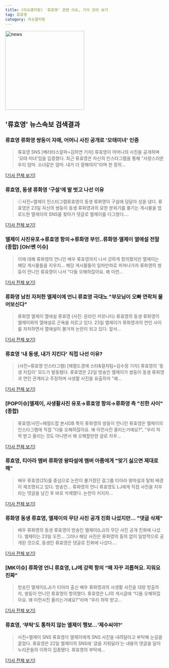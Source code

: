 ```yaml
---
title: (이슈클리핑) '류효영' 관련 이슈, 기사 모아 보기
tag: 류효영
category: 이슈클리핑
---
```

<img width="250" alt="news" src="https://user-images.githubusercontent.com/42597476/44503468-74a2c480-a6d1-11e8-96ce-d3a2ce3119a1.png">

## **'류효영'** 뉴스속보 검색결과
### 류효영 류화영 쌍둥이 자매, 어머니 사진 공개로 '모태미녀' 인증

>류효영 SNS [베리타스알파=김하연 기자] 류효영이 어머니의 사진을 공개하며 '모태 미녀'임을 입증했다. 최근 류효영은 자신의 인스타그램을 통해 "사랑스러운 우리 엄마. 소녀같은 엄마. 내가 더 잘해야지"라며 한 장의...

[[기사 전체 보기]](http://www.veritas-a.com/news/articleView.html?idxno=125325)

### 류효영, 동생 류화영 ‘구설’에 발 벗고 나선 이유

>ⓒ사진=엘제이 인스타그램류효영이 동생 류화영이 구설에 덩달아 성을 냈다. 류효영은 23일 자신의 쌍둥이 동생 류화영과의 묘한 분위기를 풍기는 게시물을 업로드한 엘제이의 SNS를 찾아가 댓글로 엘제이를 다그쳤다....

[[기사 전체 보기]](http://www.dailian.co.kr/news/view/734446/?sc=naver)

### 엘제이 사진유포→류효영 항의→류화영 부인..류화영·엘제이 열애설 전말(종합) [Oh!쎈 이슈]

>이에 대해 류화영의 언니인 배우 류효영까지 나서 강하게 항의했지만 엘제이는 해당 게시물들을 지우지... 해당 게시물들이 일파만파로 퍼져나가자 류화영의 쌍둥이 언니인 류효영이 나서 "다들 오해하잖아요. 왜 이런...

[[기사 전체 보기]](http://www.osen.co.kr/article/G1110973409)

### 류화영 남친 자처한 엘제이에 언니 류효영 극대노 "부모님이 오빠 연락처 물어보신다"

>류화영 엘제이 열애설 류효영 (사진: 온라인 커뮤니티) 류효영의 동생 류화영이 엘제이와의 열애설로 곤욕을 치르고 있다. 23일 엘제이가 류화영과의 연인 사이를 자처하면서 열애설이 불거져 논란이 되고 있다. 앞서...

[[기사 전체 보기]](http://www.jemin.com/news/articleView.html?idxno=535006)

### 류효영 '내 동생, 내가 지킨다' 직접 나선 이유?

>(사진=류효영 인스타그램) [헤럴드경제 스타&컬처팀=김수정 기자] 류효영의 '동생 지킴이' 모드가 발동됐다. 류효영은 22일 방송인 엘제이가 쌍둥이 동생 류화영과 연인 관계라고 주장하며 사생활 사진을 유출하자 "왜...

[[기사 전체 보기]](http://biz.heraldcorp.com/culture/view.php?ud=201808231050408330861_1)

### [POP이슈]엘제이, 사생활사진 유포→류효영 항의→류화영 측 "친한 사이"(종합)

>류효영/사진=헤럴드팝 본사DB 특히 류화영의 쌍둥이 언니인 류효영은 엘제이의 인스타그램에 직접 "다들 오해하잖아요. 왜 이런사진 올리는거예요?", "우리 허락 받고 올리는 것도 아니면서 왜 오해할만한 글로 자꾸...

[[기사 전체 보기]](http://biz.heraldcorp.com/view.php?ud=201808230917367857447_1)

### 류효영, 티아라 멤버 류화영 왕따설에 멤버 아름에게 "맞기 싫으면 제대로해"

>배우 류효영(25)를 중심으로 논란이 불거졌던 걸그룹 티아라 왕따설과 탈퇴 배경이 재조명되고 있다. 방송인... 류화영의 언니 류효영도 LJ에게 직접 사진을 지우라는 댓글을 남긴 후 바로 삭제했다.   논란이 커지자...

[[기사 전체 보기]](http://www.segye.com/content/html/2018/08/23/20180823000951.html?OutUrl=naver)

### 류화영 동생 류효영, 엘제이의 무단 사진 공개 진화 나섰지만… "댓글 삭제"

>배우 류화영의 동생 류효영이 방송인 엘제이(LJ)의 무단 사진 공개 진화에 나섰다. 엘제이는 23일 오전... 그러나 해당 사진은 류화영의 동의 없이 일방적으로 공개된 것으로, 동생인 류효영은 댓글로 진화에 나섰다....

[[기사 전체 보기]](http://www.kukinews.com/news/article.html?no=578736)

### [MK이슈] 류화영 언니 류효영, LJ에 강력 항의 “왜 자꾸 괴롭혀요. 지워요 진짜”

>방송인 엘제이(LJ)가 티아라 출신 배우 류화영과의 사생활 사진을 대량 방출하자, 쌍둥이 언니인 류효영이 항의했다. 류효영은 LJ의 게시글에 “다들 오해하잖아요. 왜 이런사진 올리는거예요?”라며 “우리 허락 받고...

[[기사 전체 보기]](http://star.mk.co.kr/new/view.php?mc=ST&year=2018&no=528813)

### 류효영, ‘부탁’도 통하지 않는 엘제이 행보...‘제수씨야?’

>사진=엘제이 SNS 류효영이 엘제이에게 SNS 사진을 내려달라고 부탁해 눈길을 끌었다. 류효영은 22일 엘제이의 SNS에 ‘글을 지워달라’는 내용의 댓글을 달아 누리꾼들의 이목이 집중됐다.   류효영의 부탁에...

[[기사 전체 보기]](http://www.rpm9.com/news/article.html?id=20180823090039)


